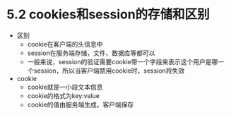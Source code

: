# 5.2 cookies和session的存储和区别

- 区别
	- cookie在客户端的头信息中
	- session在服务端存储，文件、数据库等都可以
	- 一般来说，session的验证需要cookie带一个字段来表示这个用户是哪一个session，所以当客户端禁用cookie时，session将失效
- cookie
	- cookie就是一小段文本信息
	- cookie的格式为key:value
	- cookie的值由服务端生成，客户端保存 